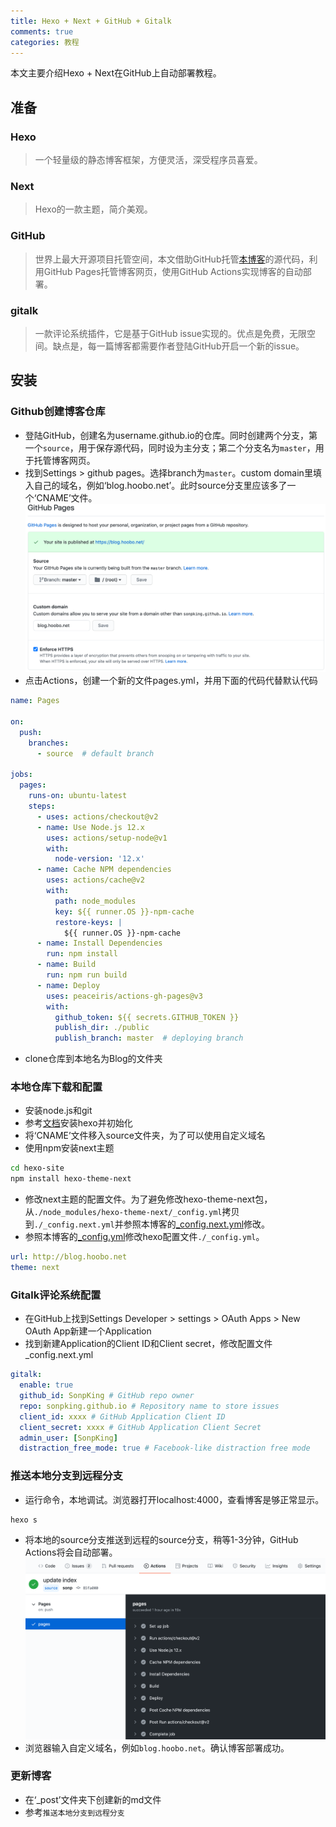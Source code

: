 ```yaml
---
title: Hexo + Next + GitHub + Gitalk
comments: true
categories: 教程 
---
```

本文主要介绍Hexo + Next在GitHub上自动部署教程。

## 准备

### Hexo
> 一个轻量级的静态博客框架，方便灵活，深受程序员喜爱。

### Next
> Hexo的一款主题，简介美观。

### GitHub
> 世界上最大开源项目托管空间，本文借助GitHub托管[本博客](https://blog.hoobo.net)的源代码，利用GitHub Pages托管博客网页，使用GitHub Actions实现博客的自动部署。

### gitalk
> 一款评论系统插件，它是基于GitHub issue实现的。优点是免费，无限空间。缺点是，每一篇博客都需要作者登陆GitHub开启一个新的issue。

## 安装

### Github创建博客仓库
- 登陆GitHub，创建名为username.github.io的仓库。同时创建两个分支，第一个`source`，用于保存源代码，同时设为主分支；第二个分支名为`master`，用于托管博客网页。
- 找到Settings > github pages。选择branch为`master`。custom domain里填入自己的域名，例如‘blog.hoobo.net’。此时source分支里应该多了一个‘CNAME’文件。
![](/images/posts/hexo_next_githu_gitalk01.png)
- 点击Actions，创建一个新的文件pages.yml，并用下面的代码代替默认代码
```yml
name: Pages

on:
  push:
    branches:
      - source  # default branch

jobs:
  pages:
    runs-on: ubuntu-latest
    steps:
      - uses: actions/checkout@v2
      - name: Use Node.js 12.x
        uses: actions/setup-node@v1
        with:
          node-version: '12.x'
      - name: Cache NPM dependencies
        uses: actions/cache@v2
        with:
          path: node_modules
          key: ${{ runner.OS }}-npm-cache
          restore-keys: |
            ${{ runner.OS }}-npm-cache
      - name: Install Dependencies
        run: npm install
      - name: Build
        run: npm run build
      - name: Deploy
        uses: peaceiris/actions-gh-pages@v3
        with:
          github_token: ${{ secrets.GITHUB_TOKEN }}
          publish_dir: ./public
          publish_branch: master  # deploying branch
```
- clone仓库到本地名为Blog的文件夹

### 本地仓库下载和配置
- 安装node.js和git
- 参考[文档](https://hexo.io/zh-cn/docs/)安装hexo并初始化
- 将‘CNAME’文件移入source文件夹，为了可以使用自定义域名
- 使用npm安装next主题
```sh
cd hexo-site
npm install hexo-theme-next
```
- 修改next主题的配置文件。为了避免修改hexo-theme-next包，从`./node_modules/hexo-theme-next/_config.yml`拷贝到`./_config.next.yml`并参照本博客的[_config.next.yml](https://github.com/SonpKing/sonpking.github.io/blob/source/_config.next.yml)修改。
- 参照本博客的[_config.yml](https://github.com/SonpKing/sonpking.github.io/blob/source/_config.yml)修改hexo配置文件`./_config.yml`。
```yml
url: http://blog.hoobo.net
theme: next
```

### Gitalk评论系统配置
- 在GitHub上找到Settings Developer > settings > OAuth Apps > New OAuth App新建一个Application
- 找到新建Application的Client ID和Client secret，修改配置文件_config.next.yml
```yml
gitalk:
  enable: true
  github_id: SonpKing # GitHub repo owner
  repo: sonpking.github.io # Repository name to store issues
  client_id: xxxx # GitHub Application Client ID
  client_secret: xxxx # GitHub Application Client Secret
  admin_user: [SonpKing]
  distraction_free_mode: true # Facebook-like distraction free mode
```

### 推送本地分支到远程分支
- 运行命令，本地调试。浏览器打开localhost:4000，查看博客是够正常显示。
```sh
hexo s
```
- 将本地的source分支推送到远程的source分支，稍等1-3分钟，GitHub Actions将会自动部署。
![](/images/posts/hexo_next_githu_gitalk02.png)
- 浏览器输入自定义域名，例如`blog.hoobo.net`。确认博客部署成功。

### 更新博客
- 在‘_post’文件夹下创建新的md文件
- 参考`推送本地分支到远程分支`